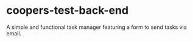 # coopers-test-back-end
A simple and functional task manager featuring a form to send tasks via email.
